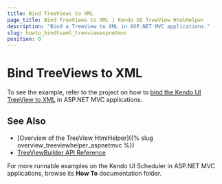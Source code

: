```yaml
---
title: Bind TreeViews to XML
page_title: Bind TreeViews to XML | Kendo UI TreeView HtmlHelper
description: "Bind a TreeView to XML in ASP.NET MVC applications."
slug: howto_bindtoaml_treeviewaspnetmvc
position: 0
---
```


# Bind TreeViews to XML

To see the example, refer to the project on how to [bind the Kendo UI TreeView to XML](http://www.telerik.com/support/code-library/binding-to-xml) in ASP.NET MVC applications.

## See Also

* [Overview of the TreeView HtmlHelper]({% slug overview_treeviewhelper_aspnetmvc %})
* [TreeViewBuilder API Reference](/api/Kendo.Mvc.UI.Fluent/TreeViewBuilder)

For more runnable examples on the Kendo UI Scheduler in ASP.NET MVC applications, browse its **How To** documentation folder.
